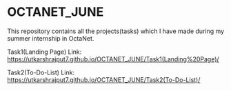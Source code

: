 # OCTANET_JUNE
This repository contains all the projects(tasks) which I have made during my summer internship in OctaNet.


Task1(Landing Page) Link: https://utkarshrajput7.github.io/OCTANET_JUNE/Task1(Landing%20Page)/

Task2(To-Do-List) Link: https://utkarshrajput7.github.io/OCTANET_JUNE/Task2(To-Do-List)/
